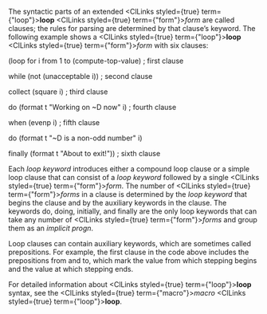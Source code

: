  



The syntactic parts of an extended <ClLinks styled={true} term={"loop"}><b>loop</b></ClLinks> <ClLinks styled={true} term={"form"}><i>form</i></ClLinks> are called clauses; the rules for parsing are determined by that clause’s keyword. The following example shows a <ClLinks styled={true} term={"loop"}><b>loop</b></ClLinks> <ClLinks styled={true} term={"form"}><i>form</i></ClLinks> with six clauses: 



(loop for i from 1 to (compute-top-value) ; first clause 



while (not (unacceptable i)) ; second clause 



collect (square i) ; third clause 



do (format t "Working on &#126;D now" i) ; fourth clause 



when (evenp i) ; fifth clause 



do (format t "&#126;D is a non-odd number" i) 



finally (format t "About to exit!")) ; sixth clause 



Each *loop keyword* introduces either a compound loop clause or a simple loop clause that can consist of a *loop keyword* followed by a single <ClLinks styled={true} term={"form"}><i>form</i></ClLinks>. The number of <ClLinks styled={true} term={"form"}><i>forms</i></ClLinks> in a clause is determined by the *loop keyword* that begins the clause and by the auxiliary keywords in the clause. The keywords do, doing, initially, and finally are the only loop keywords that can take any number of <ClLinks styled={true} term={"form"}><i>forms</i></ClLinks> and group them as an *implicit progn*. 



Loop clauses can contain auxiliary keywords, which are sometimes called prepositions. For example, the first clause in the code above includes the prepositions from and to, which mark the value from which stepping begins and the value at which stepping ends. 



For detailed information about <ClLinks styled={true} term={"loop"}><b>loop</b></ClLinks> syntax, see the <ClLinks styled={true} term={"macro"}><i>macro</i></ClLinks> <ClLinks styled={true} term={"loop"}><b>loop</b></ClLinks>. 



